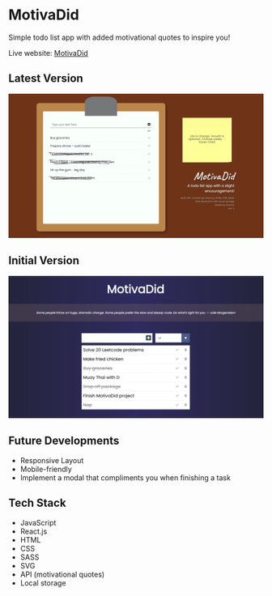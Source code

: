 # MotivaDid

Simple todo list app with added motivational quotes to inspire you!

Live website: [MotivaDid](https://diannegabriel.github.io/todo-list/)

## Latest Version

!["Ver. 2"](https://github.com/diannegabriel/todo-list/blob/master/docs/motivadid_ver2.png)

## Initial Version

!["Old Version"](https://github.com/diannegabriel/todo-list/blob/master/docs/all.png)

## Future Developments

- Responsive Layout
- Mobile-friendly
- Implement a modal that compliments you when finishing a task

## Tech Stack

- JavaScript
- React.js
- HTML
- CSS
- SASS
- SVG
- API (motivational quotes)
- Local storage